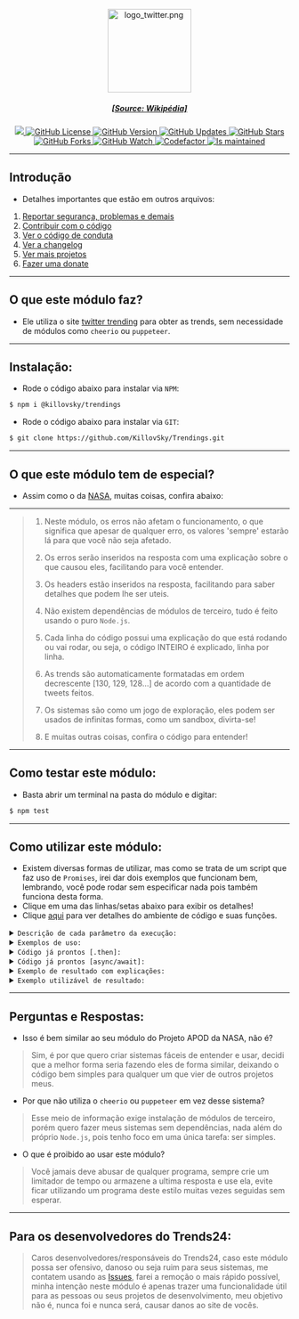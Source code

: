 <p align="center"><img src="https://upload.wikimedia.org/wikipedia/commons/c/ce/Twitter_Logo.png" width="150" height="150" alt="logo_twitter.png"/></p>  
<h5 align="center"><a href="https://pt.wikipedia.org/wiki/Ficheiro:Twitter_Logo.png">[Source: Wikipédia]</a></h5>  
<p align="center">  
    <a href="https://hits.seeyoufarm.com">  
        <img src="https://hits.seeyoufarm.com/api/count/incr/badge.svg?url=https%3A%2F%2Fgithub.com%2FKillovSky%2FTrendings&count_bg=%233D89C8&title_bg=%23555555&icon=&icon_color=%23E7E7E7&title=Views&edge_flat=true)](https://hits.seeyoufarm.com"/>  
    </a>  
    <a href="https://github.com/KillovSky/Trendings/blob/master/LICENSE">  
        <img alt="GitHub License" src="https://img.shields.io/github/license/KillovSky/Trendings?color=blue&label=Licence&style=flat-square">  
    </a>  
	<a href="https://github.com/KillovSky/Trendings/blob/master/package.json">  
        <img alt="GitHub Version" src="https://img.shields.io/github/package-json/v/KillovSky/Trendings?label=Build&style=flat-square">  
	</a>  
	<a href="https://github.com/KillovSky/Trendings/commits/main">  
        <img alt="GitHub Updates" src="https://img.shields.io/github/commit-activity/y/KillovSky/Trendings?label=Updates&style=flat-square">  
	</a>  
	<a href="https://github.com/KillovSky/Trendings/stargazers/">  
        <img title="GitHub Stars" src="https://img.shields.io/github/stars/KillovSky/Trendings?label=Stars&style=flat-square">  
	</a>  
	<a href="https://github.com/KillovSky/Trendings/network/members">  
        <img title="GitHub Forks" src="https://img.shields.io/github/forks/KillovSky/Trendings?label=Forks&style=flat-square">  
	</a>  
	<a href="https://github.com/KillovSky/Trendings/watchers">  
        <img title="GitHub Watch" src="https://img.shields.io/github/watchers/KillovSky/Trendings?label=Watchers&style=flat-square">  
	</a>  
	<a href="https://www.codefactor.io/repository/github/KillovSky/Trendings">  
        <img alt="Codefactor" src="https://www.codefactor.io/repository/github/KillovSky/Trendings/badge">  
	</a>  
	<a href="http://isitmaintained.com/project/KillovSky/Trendings">  
        <img alt="Is maintained" src="http://isitmaintained.com/badge/resolution/KillovSky/Trendings.svg">  
	</a>  
</p>  
  
------ 
  
## Introdução  
- Detalhes importantes que estão em outros arquivos:  
  
1. [Reportar segurança, problemas e demais](https://github.com/KillovSky/Trendings/blob/master/.github/SECURITY.md)  
2. [Contribuir com o código](https://github.com/KillovSky/Trendings/blob/master/.github/CONTRIBUTING.md)  
3. [Ver o código de conduta](https://github.com/KillovSky/Trendings/blob/master/.github/CODE_OF_CONDUCT.md)  
4. [Ver a changelog](https://github.com/KillovSky/Trendings/blob/master/.github/CHANGELOG.md)  
5. [Ver mais projetos](https://github.com/KillovSky)  
6. [Fazer uma donate](https://github.com/KillovSky#-fundings)  
  
------ 
  
## O que este módulo faz?  
- Ele utiliza o site [twitter trending](https://trending-1.com/) para obter as trends, sem necessidade de módulos como `cheerio` ou `puppeteer`.  
  
------ 
  
## Instalação:  
- Rode o código abaixo para instalar via `NPM`:  
  
```bash  
$ npm i @killovsky/trendings  
```  
  
- Rode o código abaixo para instalar via `GIT`:  
```bash  
$ git clone https://github.com/KillovSky/Trendings.git  
```  
  
------ 
  
## O que este módulo tem de especial?  
- Assim como o da [NASA](https://github.com/KillovSky/NASA), muitas coisas, confira abaixo:  
  
------  
> 1. Neste módulo, os erros não afetam o funcionamento, o que significa que apesar de qualquer erro, os valores 'sempre' estarão lá para que você não seja afetado.  
>  
> 2. Os erros serão inseridos na resposta com uma explicação sobre o que causou eles, facilitando para você entender.  
>  
> 3. Os headers estão inseridos na resposta, facilitando para saber detalhes que podem lhe ser uteis.  
>  
> 4. Não existem dependências de módulos de terceiro, tudo é feito usando o puro `Node.js`.  
>  
> 5. Cada linha do código possui uma explicação do que está rodando ou vai rodar, ou seja, o código INTEIRO é explicado, linha por linha.   
>  
> 6. As trends são automaticamente formatadas em ordem decrescente [130, 129, 128...] de acordo com a quantidade de tweets feitos.  
>  
> 7. Os sistemas são como um jogo de exploração, eles podem ser usados de infinitas formas, como um sandbox, divirta-se!  
>  
> 8. E muitas outras coisas, confira o código para entender!  
------  
  
## Como testar este módulo:  
- Basta abrir um terminal na pasta do módulo e digitar:  
  
```bash  
$ npm test  
```  
  
------ 
  
## Como utilizar este módulo:  
- Existem diversas formas de utilizar, mas como se trata de um script que faz uso de `Promises`, irei dar dois exemplos que funcionam bem, lembrando, você pode rodar sem especificar nada pois também funciona desta forma.   
- Clique em uma das linhas/setas abaixo para exibir os detalhes!  
- Clique [aqui](https://github.com/KillovSky/Trendings/blob/master/utils.json) para ver detalhes do ambiente de código e suas funções.  
  
<details>  
<summary><code>Descrição de cada parâmetro da execução:</code></summary>  
  
```javascript  
// Função responsável por todo o código  
info('local')  
  
/* ------------------------------------- *  
* 1° - Local  
* Valores: string  
* Padrão: 'worldwide'  
* Locais: "brazil, worldwide, italy..."  
* Test Mode: "TEST#TICKET", ""  
* ------------------------------------- */  
  
// Retorna o valor padrão e detalhes do erro  
fail('Error')  
  
// Retorna o resultado e roda funções adicionais  
dump('*')  
  
// Reseta o ambiente dos códigos  
reset()  
  
// Retorna a package JSON  
packs()  
  
// Retorna o ambiente de códigos  
env()  
```  
  
</details>   
  
<details>  
<summary><code>Exemplos de uso:</code></summary>  
  
```javascript  
// Usando .then | Modo de uso padrão  
const trendings = require('@killovsky/trendings');  
trendings.info('LOCAL').then(data => {  
	// Faça seu código baseado na object 'data' aqui  
	// Exemplo: console.log(data);  
})  
  
// Usando await [async] | Modo de uso padrão  
const trendings = require('@killovsky/trendings');  
const data = await trendings.info('LOCAL');  
// Faça seu código aqui usando a const 'data'  
// Exemplo: console.log(data);  
```  
  
</details>  
  
<details>  
<summary><code>Código já prontos [.then]:</code></summary>  
  
```javascript  
// Código usando .then  
const trendings = require('@killovsky/trendings');  
trendings.info('brazil').then(data => console.log(data));  
```  
  
</details>  
  
<details>  
<summary><code>Código já prontos [async/await]:</code></summary>  
  
```javascript  
// Código usando await   
const trendings = require('@killovsky/trendings');  
const data = await trendings.info('brazil');  
console.log(data);  
  
// Se você não sabe criar uma função async ou ainda não tiver uma, use este código abaixo:  
(async () => {  
	// Cole um código com await aqui dentro  
})();  
```  
  
</details>  
  
<details>  
<summary><code>Exemplo de resultado com explicações:</code></summary>  
  
```JSON  
{  
	"date": "String | Data [YYYY-MM-DD HH:MM:SS]",  
	"error": "Boolean | Determina se houve erro no request",  
	"dev_msg": "String / Boolean | Mensagem adicional de erro",  
	"error_msg": "String / false | Mensagem de erro do request",   
	"code": "Number | String | Código de erro HTTP",  
	"nodeDetails": {  
		"isError": "Boolean | Determina se houve erro no Node",  
		"code": "Number / Boolean | Código de erro do Node",  
		"message": "String / Boolean | Detalhes da mensagem de erro"  
	},  
    "explain": {  
		"code": "Number / String | Código escrito de HTTP",  
		"why": "String | Explicação do código HTTP"  
	},  
	"headers": {  
		"date": "String | Data escrita da requisição",  
		"content-type": "String | Tipo de resposta",  
		"content-length": "Number | Tamanho da resposta",  
		"Outros": "E vários outros headers, faça uma requisição para obter todos."  
	},  
	"tweet": [  
		{  
			"url": "String | URL da Trending",  
			"trend": "String | Assunto do momento",  
			"count": "String | Quantidade de tweets"  
		}  
	]  
}  
```  
  
</details>  
  
<details>  
<summary><code>Exemplo utilizável de resultado:</code></summary>  
  
```JSON  
{  
    "date":"3/25/2023, 2:03:05 PM",  
    "error":false,  
    "dev_msg":false,  
    "error_msg":false,  
    "code":200,  
    "nodeDetails":{  
        "isError":false,  
        "code":false,  
        "message":false  
    },  
    "explain":{  
        "code":"OK",  
        "why":"The request is OK, this response depends on the HTTP method used."  
    },  
    "headers":{  
        "connection":"close",  
        "date":"Sat, 25 Mar 2023 17:03:05 GMT",  
        "last-modified":"Sat, 25 Mar 2023 16:59:19 GMT"  
    },  
    "tweet":[  
        {  
            "count":"1266K",  
            "url":"https://twitter.com/search?q=Messi",  
            "trend":"Messi"  
        }  
    ]  
}  
```  
  
</details>   
  
------ 
  
## Perguntas e Respostas:  
  
- Isso é bem similar ao seu módulo do Projeto APOD da NASA, não é?  
> Sim, é por que quero criar sistemas fáceis de entender e usar, decidi que a melhor forma seria fazendo eles de forma similar, deixando o código bem simples para qualquer um que vier de outros projetos meus.  
>  
- Por que não utiliza o `cheerio` ou `puppeteer` em vez desse sistema?  
> Esse meio de informação exige instalação de módulos de terceiro, porém quero fazer meus sistemas sem dependências, nada além do próprio `Node.js`, pois tenho foco em uma única tarefa: ser simples.  
>  
- O que é proibido ao usar este módulo?  
> Você jamais deve abusar de qualquer programa, sempre crie um limitador de tempo ou armazene a ultima resposta e use ela, evite ficar utilizando um programa deste estilo muitas vezes seguidas sem esperar.  
  
------ 
  
## Para os desenvolvedores do Trends24:  
> Caros desenvolvedores/responsáveis do Trends24, caso este módulo possa ser ofensivo, danoso ou seja ruim para seus sistemas, me contatem usando as [Issues](https://github.com/KillovSky/Trendings/issues), farei a remoção o mais rápido possível, minha intenção neste módulo é apenas trazer uma funcionalidade útil para as pessoas ou seus projetos de desenvolvimento, meu objetivo não é, nunca foi e nunca será, causar danos ao site de vocês.  

